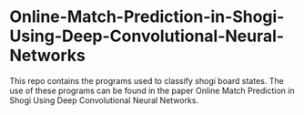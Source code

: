# Online-Match-Prediction-in-Shogi-Using-Deep-Convolutional-Neural-Networks
This repo contains the programs used to classify shogi board states. The use of these programs can be found in the paper Online Match Prediction in Shogi Using Deep Convolutional Neural Networks.
